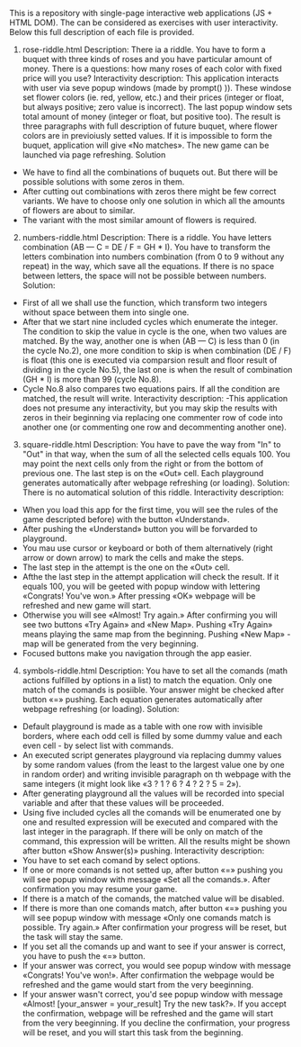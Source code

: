 ﻿This is a repository with single-page interactive web applications (JS + HTML DOM). The can be considered as exercises with user interactivity. Below this full description of each file is provided.

1) rose-riddle.html
Description:
There ia a riddle. You have to form a buquet with three kinds of roses and you have particular amount of money. There is a questions: how many roses of each color with fixed price will you use?
Interactivity description:
This application interacts with user via seve popup windows (made by prompt() )). These windose set flower colors (ie. red, yellow, etc.) and their prices (integer or float, but always positive; zero value is incorrect). The last popup window sets total amount of money (integer or float, but positive too).
The result is three paragraphs with full description of future buquet, where flower colors are in previoiusly setted values. If it is impossible to form the buquet, application will give «No matches».
The new game can be launched via page refreshing.
Solution
- We have to find all the combinations of buquets out. But there will be possible solutions with some zeros in them. 
- After cutting out combinations with zeros there might be few correct variants. We have to choose only one solution in which all the amounts of flowers are about to similar. 
- The variant with the most similar amount of flowers is required.


2) numbers-riddle.html
Description:
There is a riddle. You have letters combination (AB — C = DE / F = GH * I). You have to transform the letters combination into numbers combination (from 0 to 9 without any repeat) in the way, which save all the equations. If there is no space between letters, the space will not be possible between numbers.
Solution:
- First of all we shall use the function, which transform two integers without space between them into single one.
- After that we start nine included cycles which enumerate the integer. The condition to skip the value in cycle is the one, when two values are matched. By the way, another one is when (AB — C) is less than 0 (in the cycle No.2), one more condition to skip is when combination (DE / F) is float (this one is executed  via comparsion result and floor result of dividing in the cycle No.5), the last one is when the result of combination (GH * I) is more than 99 (cycle No.8).
- Cycle No.8 also compares two equations pairs. If all the condition are matched, the result will write.
Interactivity description:
-This application does not presume any interactivity, but you may skip the results with zeros in their beginning via replacing one commenter row of code into another one (or commenting one row and decommenting another one).

3) square-riddle.html
Description:
You have to pave the way from "In" to "Out" in that way, when the sum of all the selected cells equals 100. You may point the next cells only from the right or from the bottom of previous one.
The last step is on the «Out» cell.
Each playground generates automatically after webpage refreshing (or loading).
Solution:
There is no automatical solution of this riddle.
Interactivity description:
- When you load this app for the first time, you will see the rules of the game descripted before) with the button «Understand».
- After pushing the «Understand» button you will be forvarded to playground.
- You mau use cursor or keyboard or both of them alternatively (right arrow or down arrow) to mark the cells and make the steps.
- The last step in the attempt is the one on the «Out» cell.
- Afthe the last step in the attempt application will check the result. If it equals 100, you will be geeted with popup window with lettering «Congrats! You've won.» After pressing «OK» webpage will be refreshed and new game will start.
- Otherwise you will see «Almost! Try again.» After confirming you will see two buttons «Try Again» and «New Map». Pushing «Try Again» means playing the same map from the beginning. Pushing «New Map» - map will be generated from the very beginning.
- Focused buttons make you navigation through the app easier.

4) symbols-riddle.html
Description:
You have to set all the comands (math actions fulfilled by options in a list) to match the equation. Only one match of the comands is posiible. Your answer might be checked after button «=» pushing.
Each equation generates automatically after webpage refreshing (or loading).
Solution:
- Default playground is made as a table with one row with invisible borders, where each odd cell is filled by some dummy value and each even cell - by select list with commands.
- An executed script generates playground via replacing dummy values by some random values (from the least to the largest value one by one in random  order) and writing invisible paragraph on th webpage with the same integers (it might look like «3 ? 1 ? 6 ? 4 ? 2 ? 5 = 2»).
- After generating playground all the values will be recorded into special variable and after that these values will be proceeded.
- Using five included cycles all the comands will be enumerated one by one and resulted expression will be executed and compared with the last integer in the paragraph. If there will be only on match of the command, this expression will be written. All the results might be shown after button «Show Answer(s)» pushing.
Interactivity description:
- You have to set each comand by select options.
- If one or more comands is not setted up, after button «=» pushing you will see popup window with message «Set all the comands.». After confirmation you may resume your game.
- If there is a match of the comands, the matched value will be disabled.
- If there is more than one comands match, after button «=» pushing you will see popup window with message «Only one comands match is possible. Try again.» After confirmation your progress will be reset, but the task will stay the same.
- If you set all the comands up and want to see if your answer is correct, you have to push the «=» button.
- If your answer was correct, you would see popup window with message «Congrats! You've won!». After confirmation the webpage would be refreshed and the game would start from the very beeginning.
- If your answer wasn't correct, you'd see popup window with message «Almost! [your_answer = your_result] Try the new task?». If you accept the confirmation, webpage will be refreshed and the game will start from the very beeginning. If you decline the confirmation, your progress will be reset, and you will start this task from the beginning.

